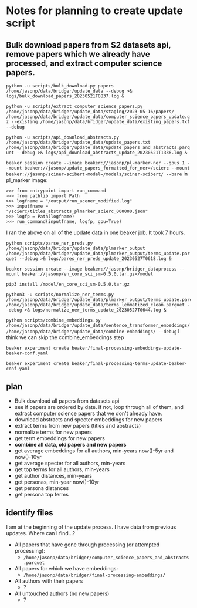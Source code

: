# Notes for planning to create update script

## Bulk download papers from S2 datasets api, remove papers which we already have processed, and extract computer science papers.

`python -u scripts/bulk_download.py papers /home/jasonp/data/bridger/update_data --debug >& logs/bulk_download_papers_20230521T0837.log &`

`python -u scripts/extract_computer_science_papers.py /home/jasonp/data/bridger/update_data/staging/2023-05-16/papers/ /home/jasonp/data/bridger/update_data/computer_science_papers_update.gz --existing /home/jasonp/data/bridger/update_data/existing_papers.txt --debug`

`python -u scripts/api_download_abstracts.py /home/jasonp/data/bridger/update_data/update_papers.txt /home/jasonp/data/bridger/update_data/update_papers_and_abstracts.parquet --debug >& logs/api_download_abstracts_update_20230521T1336.log &`

`beaker session create --image beaker://jasonp/pl-marker-ner --gpus 1 --mount beaker://jasonp/update_papers_formatted_for_ner=/scierc --mount beaker://jasonp/sciner-scibert-model=/models/sciner-scibert/ --bare`
in pl_marker image:
```
>>> from entrypoint import run_command
>>> from pathlib import Path
>>> logfname = "/output/run_acener_modified.log"
>>> inputfname = "/scierc/titles_abstracts_plmarker_scierc_000000.json"
>>> logfp = Path(logfname)
>>> run_command(inputfname, logfp, gpu=True)
```
I ran the above on all of the update data in one beaker job. It took 7 hours.

`python scripts/parse_ner_preds.py /home/jasonp/data/bridger/update_data/plmarker_output /home/jasonp/data/bridger/update_data/plmarker_output/terms_update.parquet --debug >& logs/pares_ner_preds_update_20230527T0618.log &`

```
beaker session create --image beaker://jasonp/bridger_dataprocess --mount beaker://jasonp/en_core_sci_sm-0.5.0.tar.gz=/model

pip3 install /model/en_core_sci_sm-0.5.0.tar.gz

python3 -u scripts/normalize_ner_terms.py /home/jasonp/data/bridger/update_data/plmarker_output/terms_update.parquet /home/jasonp/data/bridger/update_data/terms_lemmatized_clean.parquet --debug >& logs/normalize_ner_terms_update_20230527T0644.log &
```

`python scripts/combine_embeddings.py /home/jasonp/data/bridger/update_data/sentence_transformer_embeddings/ /home/jasonp/data/bridger/update_data/combine-embeddings/ --debug`
I think we can skip the combine_embeddings step

`beaker experiment create beaker/final-processing-embeddings-update-beaker-conf.yaml`

`beaker experiment create beaker/final-processing-terms-update-beaker-conf.yaml`

## plan

- Bulk download all papers from datasets api
- see if papers are ordered by date. if not, loop through all of them, and extract computer science papers that we don't already have.
- download abstracts and specter embeddings for new papers
- extract terms from new papers (titles and abstracts)
- normalize terms for new papers 
- get term embeddings for new papers
- **combine all data, old papers and new papers**
- get average embeddings for all authors, min-years now()-5yr and now()-10yr
- get average specter for all authors, min-years
- get top terms for all authors, min-years
- get author distances, min-years
- get personas, min-year now()-10yr
- get persona distances
- get persona top terms


## identify files

I am at the beginning of the update process. I have data from previous updates. Where can I find...?

- All papers that have gone through processing (or attempted processing):
  - `/home/jasonp/data/bridger/computer_science_papers_and_abstracts.parquet`
- All papers for which we have embeddings:
  - `/home/jasonp/data/bridger/final-processing-embeddings/`
- All authors with their papers
  - ?
- All untouched authors (no new papers)
  - ?